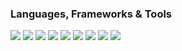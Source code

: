 ### Languages, Frameworks & Tools
<img src = "https://img.shields.io/badge/HTML5-E34F26?style=for-the-badge&logo=html5&logoColor=white"> <img src = "https://img.shields.io/badge/CSS3-1572B6?style=for-the-badge&logo=css3&logoColor=white"> <img src = "https://img.shields.io/badge/Javascript-F0DB4F?style=for-the-badge&logo=javascript&logoColor=black"> <img src = "https://img.shields.io/badge/DART-0175C2?style=for-the-badge&logo=dart&logoColor=white"> <img src = "https://img.shields.io/badge/solidity-363636?style=for-the-badge&logo=solidity&logoColor=white"> <img src = "https://img.shields.io/badge/React-20232A?style=for-the-badge&logo=react&logoColor=61DAFB"> <img src = "https://img.shields.io/badge/Node.js-339933?style=for-the-badge&logo=node.js&logoColor=white"> <img src = "https://img.shields.io/badge/Flutter-027DFD?style=for-the-badge&logo=flutter&logoColor=white"> <img src = "https://img.shields.io/badge/bootstrap-7952B3?style=for-the-badge&logo=bootstrap&logoColor=white">
